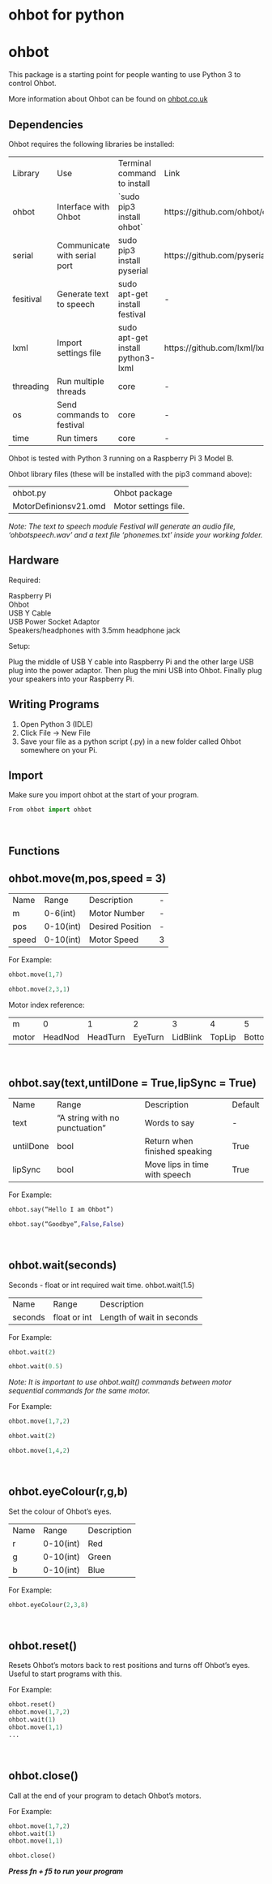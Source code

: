 # ohbot for python

ohbot
========================

This package is a starting point for people wanting to use Python 3 to control Ohbot. 

More information about Ohbot can be found on [ohbot.co.uk](www.ohbot.co.uk.)

Dependencies
----------

Ohbot requires the following libraries be installed:


<table>
<tr>
<b>
<td>Library</td>
<td>Use</td>
<td>Terminal command to install</td>
<td>Link</td>
</b>
</tr>
<tr>
<td>ohbot</td>
<td>Interface with Ohbot</td>
<td>`sudo pip3 install ohbot`</td>
<td>https://github.com/ohbot/ohbot/</td>
</tr>
<tr>
<td>serial</td>
<td>Communicate with serial port</td>
<td>sudo pip3 install pyserial</td>
<td>https://github.com/pyserial/pyserial/</td>
</tr>
<tr>
<td>fesitival</td>
<td>Generate text to speech</td>
<td>sudo apt-get install festival</td>
<td>-</td>
</tr>
<tr>
<td>lxml</td>
<td>Import settings file</td>
<td>sudo apt-get install python3-lxml</td>
<td>https://github.com/lxml/lxml</td>
</tr>
<tr>
<td>threading</td>
<td>Run multiple threads</td>
<td>core</td>
<td>-</td>
</tr>
<tr>
<td>os</td>
<td>Send commands to festival</td>
<td>core</td>
<td>-</td>
</tr>
<tr>
<td>time</td>
<td>Run timers</td>
<td>core</td>
<td>-</td>
</tr>
</table>

Ohbot is tested with Python 3 running on a Raspberry Pi 3 Model B. 


Ohbot library files (these will be installed with the pip3 command above):

<table>
<tr>
<b>
<td>ohbot.py</td>
<td>Ohbot package</td>
</b>
</tr>
<tr>
<td>MotorDefinionsv21.omd</td>
<td>Motor settings file.</td>
</tr>
</table>

_Note: The text to speech module Festival will generate an audio file, ‘ohbotspeech.wav’ and a text file ‘phonemes.txt’ inside your working folder._

Hardware
-----

Required:


Raspberry Pi
<br>
Ohbot
<br>
USB Y Cable
<br>
USB Power Socket Adaptor
<br>
Speakers/headphones with 3.5mm headphone jack
<br>

Setup:



Plug the middle of USB Y cable into Raspberry Pi and the other large USB plug into the power adaptor. Then plug the mini USB into Ohbot. Finally plug your speakers into your Raspberry Pi. 


Writing Programs
--------

1. Open Python 3 (IDLE)
2. Click File → New File
3. Save your file as a python script (.py) in a new folder called Ohbot somewhere on your Pi.

Import
-------

Make sure you import ohbot at the start of your program. 
```python
From ohbot import ohbot
```

<br>

Functions
-------

ohbot.move(m,pos,speed = 3)
----------

<table>
<tr>
<td>Name</td>
<td>Range</td>
<td>Description</td>
<td>-</td>
</tr>
<tr>
<td>m</td>
<td>0-6(int)</td>
<td>Motor Number</td>
<td>-</td>
</tr>
<tr>
<td>pos</td>
<td>0-10(int)</td>
<td>Desired Position</td>
<td>-</td>
</tr>
<tr>
<td>speed</td>
<td>0-10(int)</td>
<td>Motor Speed</td>
<td>3</td>
</tr>
</table>


For Example:
```python
ohbot.move(1,7)

ohbot.move(2,3,1) 
```
Motor index reference:
<table>
<tr>
<td>m</td>
<td>0</td>
<td>1</td>
<td>2</td>
<td>3</td>
<td>4</td>
<td>5</td>
<td>6</td>
</tr>
<tr>
<td>motor</td>
<td>HeadNod</td>
<td>HeadTurn</td>
<td>EyeTurn</td>
<td>LidBlink</td>
<td>TopLip</td>
<td>BottomLip</td>
<td>EyeTurn</td>
</tr>

</table>

<br>


ohbot.say(text,untilDone = True,lipSync = True)
----------

<table>
<tr>
<td>Name</td>
<td>Range</td>
<td>Description</td>
<td>Default</td>
</tr>
<tr>
<td>text</td>
<td>“A string with no punctuation”</td>
<td>Words to say</td>
<td>-</td>
</tr>
<tr>
<td>untilDone</td>
<td>bool</td>
<td>Return when finished speaking</td>
<td>True</td>
</tr>
<tr>
<td>lipSync</td>
<td>bool</td>
<td>Move lips in time with speech</td>
<td>True</td>
</tr>
</table>

For Example:
```python
ohbot.say(“Hello I am Ohbot”)

ohbot.say(“Goodbye”,False,False)
```

<br>

ohbot.wait(seconds)
----------

Seconds - float or int required wait time. ohbot.wait(1.5)

<table>
<tr>
<td>Name</td>
<td>Range</td>
<td>Description</td>
</tr>
<tr>
<td>seconds</td>
<td>float or int</td>
<td>Length of wait in seconds</td>
</tr>
</table>

For Example:
```python
ohbot.wait(2)

ohbot.wait(0.5)
```

<i>Note: It is important to use ohbot.wait() commands between motor sequential commands for the same motor. </i>

For Example:
```python
ohbot.move(1,7,2)

ohbot.wait(2)

ohbot.move(1,4,2)
```

<br>


ohbot.eyeColour(r,g,b)
----------

Set the colour of Ohbot’s eyes. 

<table>
<tr>
<td>Name</td>
<td>Range</td>
<td>Description</td>
</tr>
<tr>
<td>r</td>
<td>0-10(int)</td>
<td>Red</td>
</tr>
<tr>
<td>g</td>
<td>0-10(int)</td>
<td>Green</td>
</tr>
<tr>
<td>b</td>
<td>0-10(int)</td>
<td>Blue</td>
</tr>
</table>

For Example:
```python
ohbot.eyeColour(2,3,8)
```

<br>

ohbot.reset()
----------

Resets Ohbot’s motors back to rest positions and turns off Ohbot’s eyes. Useful to start programs with this. 

For Example:
```python
ohbot.reset()
ohbot.move(1,7,2)
ohbot.wait(1)
ohbot.move(1,1)
...
```

<br>

ohbot.close()
----------

Call at the end of your program to detach Ohbot’s motors.

For Example:
```python
ohbot.move(1,7,2)
ohbot.wait(1)
ohbot.move(1,1)

ohbot.close()
```

**_Press fn + f5 to run your program_**



